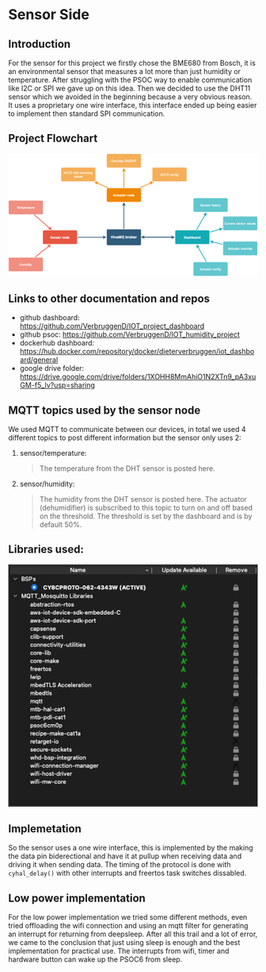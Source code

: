 # Sensor Side
## Introduction
For the sensor for this project we firstly chose the BME680 from Bosch, it is an environmental sensor that measures a lot more than just humidity or temperature. After struggling with the PSOC way to enable communication like I2C or SPI we gave up on this idea. Then we decided to use the DHT11 sensor which we avoided in the beginning because a very obvious reason. It uses a proprietary one wire interface, this interface ended up being easier to implement then standard SPI communication.

## Project Flowchart
![Project overview in a Flowchart](Images/IOT_project_overview.png)

## Links to other documentation and repos
- github dashboard: https://github.com/VerbruggenD/IOT_project_dashboard
- github psoc: https://github.com/VerbruggenD/IOT_humidity_project
- dockerhub dashboard: https://hub.docker.com/repository/docker/dieterverbruggen/iot_dashboard/general
- google drive folder: https://drive.google.com/drive/folders/1XOHH8MmAhiO1N2XTn9_pA3xuGM-f5_lv?usp=sharing

## MQTT topics used by the sensor node
We used MQTT to communicate between our devices, in total we used 4 different topics to post different information but the sensor only uses 2:
1. sensor/temperature:

    >The temperature from the DHT sensor is posted here.

2. sensor/humidity:

    >The humidity from the DHT sensor is posted here. The actuator (dehumidifier) is subscribed to this topic to turn on and off based on the threshold.
    >The threshold is set by the dashboard and is by default 50%.

## Libraries used:
![Libraries used in this project](Images/Libraries_used.png)

## Implemetation
So the sensor uses a one wire interface, this is implemented by the making the data pin biderectional and have it at pullup when receiving data and driving it when sending data. The timing of the protocol is done with `cyhal_delay()` with other interrupts and freertos task switches dissabled.

## Low power implementation
For the low power implementation we tried some different methods, even tried offloading the wifi connection and using an mqtt filter for generating an interrupt for returning from deepsleep. After all this trail and a lot of error, we came to the conclusion that just using sleep is enough and the best implementation for practical use. The interrupts from wifi, timer and hardware button can wake up the PSOC6 from sleep.